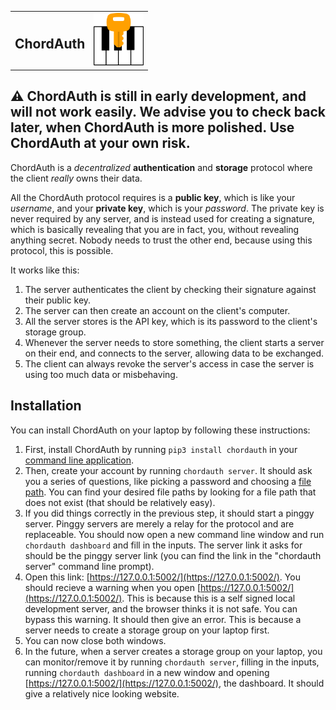 <table>
  <tr>
    <td><h2>ChordAuth</h2></td>
    <td><img src="https://raw.githubusercontent.com/SeafoodStudios/ChordAuth/main/resources/logo.png" alt="ChordAuth Logo" width="80"/></td>
  </tr>
</table>

## ⚠️ ChordAuth is still in early development, and will not work easily. We advise you to check back later, when ChordAuth is more polished. Use ChordAuth at your own risk.

ChordAuth is a _decentralized_ **authentication** and **storage** protocol where the client _really_ owns their data.

All the ChordAuth protocol requires is a **public key**, which is like your _username_, and your **private key**, which is your _password_. The private key is never required by any server, and is instead used for creating a signature, which is basically revealing that you are in fact, you, without revealing anything secret. Nobody needs to trust the other end, because using this protocol, this is possible. 

It works like this:
1. The server authenticates the client by checking their signature against their public key.
2. The server can then create an account on the client's computer.
3. All the server stores is the API key, which is its password to the client's storage group.
4. Whenever the server needs to store something, the client starts a server on their end, and connects to the server, allowing data to be exchanged.
5. The client can always revoke the server's access in case the server is using too much data or misbehaving.

## Installation

You can install ChordAuth on your laptop by following these instructions:

1. First, install ChordAuth by running ```pip3 install chordauth``` in your [command line application](https://www.w3schools.com/whatis/whatis_cli.asp).
2. Then, create your account by running ```chordauth server```. It should ask you a series of questions, like picking a password and choosing a [file path](https://www.codecademy.com/resources/docs/general/file-paths). You can find your desired file paths by looking for a file path that does not exist (that should be relatively easy).
3. If you did things correctly in the previous step, it should start a pinggy server. Pinggy servers are merely a relay for the protocol and are replaceable. You should now open a new command line window and run ```chordauth dashboard``` and fill in the inputs. The server link it asks for should be the pinggy server link (you can find the link in the "chordauth server" command line prompt).
4. Open this link: [https://127.0.0.1:5002/](https://127.0.0.1:5002/). You should recieve a warning when you open [https://127.0.0.1:5002/](https://127.0.0.1:5002/). This is because this is a self signed local development server, and the browser thinks it is not safe. You can bypass this warning. It should then give an error. This is because a server needs to create a storage group on your laptop first.
5. You can now close both windows.
6. In the future, when a server creates a storage group on your laptop, you can monitor/remove it by running ```chordauth server```, filling in the inputs, running ```chordauth dashboard``` in a new window and opening [https://127.0.0.1:5002/](https://127.0.0.1:5002/), the dashboard. It should give a relatively nice looking website.
